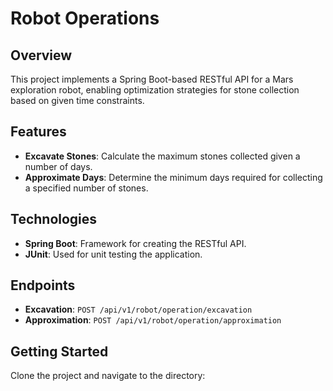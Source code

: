 # Robot Operations 

## Overview
This project implements a Spring Boot-based RESTful API for a Mars exploration robot, enabling optimization strategies for stone collection based on given time constraints.

## Features
- **Excavate Stones**: Calculate the maximum stones collected given a number of days.
- **Approximate Days**: Determine the minimum days required for collecting a specified number of stones.

## Technologies
- **Spring Boot**: Framework for creating the RESTful API.
- **JUnit**: Used for unit testing the application.

## Endpoints
- **Excavation**: `POST /api/v1/robot/operation/excavation`
- **Approximation**: `POST /api/v1/robot/operation/approximation`

## Getting Started
Clone the project and navigate to the directory:


